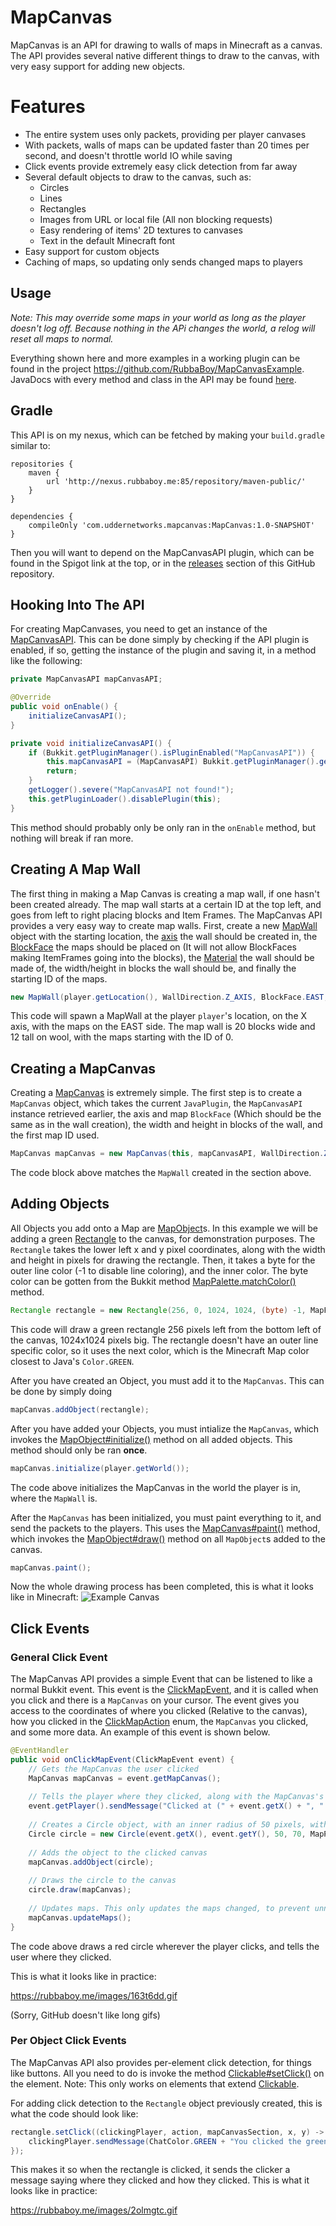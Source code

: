 # MapCanvas

MapCanvas is an API for drawing to walls of maps in Minecraft as a canvas. The API provides several native different things to draw to the canvas, with very easy support for adding new objects.

# Features
- The entire system uses only packets, providing per player canvases
- With packets, walls of maps can be updated faster than 20 times per second, and doesn't throttle world IO while saving
- Click events provide extremely easy click detection from far away
- Several default objects to draw to the canvas, such as:
  - Circles
  - Lines
  - Rectangles
  - Images from URL or local file (All non blocking requests)
  - Easy rendering of items' 2D textures to canvases
  - Text in the default Minecraft font
- Easy support for custom objects
- Caching of maps, so updating only sends changed maps to players

## Usage
_Note: This may override some maps in your world as long as the player doesn't log off. Because nothing in the APi changes the world, a relog will reset all maps to normal._

Everything shown here and more examples in a working plugin can be found in the project https://github.com/RubbaBoy/MapCanvasExample. JavaDocs with every method and class in the API may be found [here](https://rubbaboy.me/docs/mapcanvas/).

## Gradle
This API is on my nexus, which can be fetched by making your `build.gradle` similar to:

```
repositories {
    maven {
        url 'http://nexus.rubbaboy.me:85/repository/maven-public/'
    }
}

dependencies {
    compileOnly 'com.uddernetworks.mapcanvas:MapCanvas:1.0-SNAPSHOT'
}
```
Then you will want to depend on the MapCanvasAPI plugin, which can be found in the Spigot link at the top, or in the [releases](https://github.com/RubbaBoy/MapCanvasExample/releases) section of this GitHub repository.

## Hooking Into The API
For creating MapCanvases, you need to get an instance of the [MapCanvasAPI](https://rubbaboy.me/docs/mapcanvas/com/uddernetworks/mapcanvas/api/MapCanvasAPI.html). This can be done simply by checking if the API plugin is enabled, if so, getting the instance of the plugin and saving it, in a method like the following:
```Java
private MapCanvasAPI mapCanvasAPI;

@Override
public void onEnable() {
    initializeCanvasAPI();
}

private void initializeCanvasAPI() {
    if (Bukkit.getPluginManager().isPluginEnabled("MapCanvasAPI")) {
        this.mapCanvasAPI = (MapCanvasAPI) Bukkit.getPluginManager().getPlugin("MapCanvasAPI");
        return;
    }
    getLogger().severe("MapCanvasAPI not found!");
    this.getPluginLoader().disablePlugin(this);
}
```
This method should probably only be only ran in the `onEnable` method, but nothing will break if ran more. 

## Creating A Map Wall

The first thing in making a Map Canvas is creating a map wall, if one hasn't been created already. The map wall starts at a certain ID at the top left, and goes from left to right placing blocks and Item Frames. The MapCanvas API provides a very easy way to create map walls.
First, create a new [MapWall](https://rubbaboy.me/docs/mapcanvas/com/uddernetworks/mapcanvas/api/MapWall.html) object with the starting location, the [axis](https://rubbaboy.me/docs/mapcanvas/com/uddernetworks/mapcanvas/api/WallDirection.html) the wall should be created in, the [BlockFace](https://hub.spigotmc.org/javadocs/spigot/org/bukkit/block/BlockFace.html) the maps should be placed on (It will not allow BlockFaces making ItemFrames going into the blocks), the [Material](https://hub.spigotmc.org/javadocs/bukkit/org/bukkit/Material.html) the wall should be made of, the width/height in blocks the wall should be, and finally the starting ID of the maps.
```Java
new MapWall(player.getLocation(), WallDirection.Z_AXIS, BlockFace.EAST, Material.WOOL, 20, 12 (short) 0);
```
This code will spawn a MapWall at the player `player`'s location, on the X axis, with the maps on the EAST side. The map wall is 20 blocks wide and 12 tall on wool, with the maps starting with the ID of 0.

## Creating a MapCanvas

Creating a [MapCanvas](https://rubbaboy.me/docs/mapcanvas/com/uddernetworks/mapcanvas/api/MapCanvas.html) is extremely simple. The first step is to create a `MapCanvas` object, which takes the current `JavaPlugin`, the `MapCanvasAPI` instance retrieved earlier, the axis and map `BlockFace` (Which should be the same as in the wall creation), the width and height in blocks of the wall, and the first map ID used.
```Java
MapCanvas mapCanvas = new MapCanvas(this, mapCanvasAPI, WallDirection.Z_AXIS, BlockFace.EAST, 20, 12, 0);
```
The code block above matches the `MapWall` created in the section above.

## Adding Objects

All Objects you add onto a Map are [MapObject](https://rubbaboy.me/docs/mapcanvas/com/uddernetworks/mapcanvas/api/objects/MapObject.html)s. In this example we will be adding a green [Rectangle](https://rubbaboy.me/docs/mapcanvas/com/uddernetworks/mapcanvas/api/objects/Rectangle.html) to the canvas, for demonstration purposes. The `Rectangle` takes the lower left x and y pixel coordinates, along with the width and height in pixels for drawing the rectangle. Then, it takes a byte for the outer line color (-1 to disable line coloring), and the inner color. The byte color can be gotten from the Bukkit method [MapPalette.matchColor()](https://hub.spigotmc.org/javadocs/spigot/org/bukkit/map/MapPalette.html#matchColor-java.awt.Color-) method.

```Java
Rectangle rectangle = new Rectangle(256, 0, 1024, 1024, (byte) -1, MapPalette.matchColor(Color.GREEN));
```
This code will draw a green rectangle 256 pixels left from the bottom left of the canvas, 1024x1024 pixels big. The rectangle doesn't have an outer line specific color, so it uses the next color, which is the Minecraft Map color closest to Java's `Color.GREEN`.

After you have created an Object, you must add it to the `MapCanvas`. This can be done by simply doing
```Java
mapCanvas.addObject(rectangle);
```

After you have added your Objects, you must intialize the `MapCanvas`, which invokes the [MapObject#initialize()](https://rubbaboy.me/docs/mapcanvas/com/uddernetworks/mapcanvas/api/objects/MapObject.html#initialize-com.uddernetworks.mapcanvas.api.MapCanvas-) method on all added objects. This method should only be ran **once**.
```Java
mapCanvas.initialize(player.getWorld());
```
The code above initializes the MapCanvas in the world  the player is in, where the `MapWall` is.

After the `MapCanvas` has been initialized, you must paint everything to it, and send the packets to the players. This uses the [MapCanvas#paint()](https://rubbaboy.me/docs/mapcanvas/com/uddernetworks/mapcanvas/api/MapCanvas.html#paint--) method, which invokes the [MapObject#draw()](https://rubbaboy.me/docs/mapcanvas/com/uddernetworks/mapcanvas/api/objects/MapObject.html#draw-com.uddernetworks.mapcanvas.api.MapCanvas-) method on all `MapObject`s added to the canvas.
```Java
mapCanvas.paint();
```
Now the whole drawing process has been completed, this is what it looks like in Minecraft:
![Example Canvas](https://rubbaboy.me/images/181cp0c)


## Click Events

### General Click Event

The MapCanvas API provides a simple Event that can be listened to like a normal Bukkit event. This event is the [ClickMapEvent](https://rubbaboy.me/docs/mapcanvas/com/uddernetworks/mapcanvas/api/event/ClickMapEvent.html), and it is called when you click and there is a `MapCanvas` on your cursor. The event gives you access to the coordinates of where you clicked (Relative to the canvas), how you clicked in the [ClickMapAction](https://rubbaboy.me/docs/mapcanvas/com/uddernetworks/mapcanvas/api/event/ClickMapAction.html) enum, the `MapCanvas` you clicked, and some more data. An example of this event is shown below.

```Java
@EventHandler
public void onClickMapEvent(ClickMapEvent event) {
    // Gets the MapCanvas the user clicked
    MapCanvas mapCanvas = event.getMapCanvas();
    
    // Tells the player where they clicked, along with the MapCanvas's UUID
    event.getPlayer().sendMessage("Clicked at (" + event.getX() + ", " + event.getY() + ") on map: " + mapCanvas.getUUID());
    
    // Creates a Circle object, with an inner radius of 50 pixels, with a thickness of 20 red pixels
    Circle circle = new Circle(event.getX(), event.getY(), 50, 70, MapPalette.matchColor(Color.RED));
    
    // Adds the object to the clicked canvas
    mapCanvas.addObject(circle);
    
    // Draws the circle to the canvas
    circle.draw(mapCanvas);
    
    // Updates maps. This only updates the maps changed, to prevent unnecessary packets being sent 
    mapCanvas.updateMaps();
}
```
The code above draws a red circle wherever the player clicks, and tells the user where they clicked.

This is what it looks like in practice:

https://rubbaboy.me/images/163t6dd.gif

(Sorry, GitHub doesn't like long gifs)

### Per Object Click Events

The MapCanvas API also provides per-element click detection, for things like buttons. All you need to do is invoke the method [Clickable#setClick()](https://rubbaboy.me/docs/mapcanvas/com/uddernetworks/mapcanvas/api/objects/Clickable.html#setClick-com.uddernetworks.mapcanvas.api.objects.ObjectClick-) on the element. Note: This only works on elements that extend [Clickable](https://rubbaboy.me/docs/mapcanvas/com/uddernetworks/mapcanvas/api/objects/Clickable.html).

For adding click detection to the `Rectangle` object previously created, this is what the code should look like:
```Java
rectangle.setClick((clickingPlayer, action, mapCanvasSection, x, y) -> {
    clickingPlayer.sendMessage(ChatColor.GREEN + "You clicked the green rectangle, action = " + action + " specifically at (" + x + ", " + y + ")");
});
```
This makes it so when the rectangle is clicked, it sends the clicker a message saying where they clicked and how they clicked. This is what it looks like in practice:

https://rubbaboy.me/images/2olmgtc.gif
